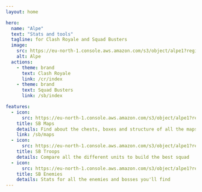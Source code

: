```yaml
---
layout: home

hero:
  name: "Alpe"
  text: "Stats and tools"
  tagline: for Clash Royale and Squad Busters
  image:
    src: https://eu-north-1.console.aws.amazon.com/s3/object/alpe1?region=eu-north-1&bucketType=general&prefix=assets/logo_alpe_4.png
    alt: Alpe
  actions:
    - theme: brand
      text: Clash Royale
      link: /cr/index
    - theme: brand
      text: Squad Busters
      link: /sb/index

features:
  - icon:
      src: https://eu-north-1.console.aws.amazon.com/s3/object/alpe1?region=eu-north-1&bucketType=general&prefix=assets/appicon_sb_2cs.png
    title: SB Maps
    details: Find about the chests, boxes and structure of all the maps
    link: /sb/maps
  - icon:
      src: https://eu-north-1.console.aws.amazon.com/s3/object/alpe1?region=eu-north-1&bucketType=general&prefix=assets/appicon_sb_2csbw.png
    title: SB Troops
    details: Compare all the different units to build the best squad
  - icon:
      src: https://eu-north-1.console.aws.amazon.com/s3/object/alpe1?region=eu-north-1&bucketType=general&prefix=assets/appicon_sb_2csbw.png
    title: SB Enemies
    details: Stats for all the enemies and bosses you'll find
---
```


<style>
:root {
  --vp-home-hero-name-color: transparent;
  --vp-home-hero-name-background: -webkit-linear-gradient(120deg, #bd34fe 30%, #41d1ff);

  --vp-home-hero-image-background-image: linear-gradient(-45deg, #bd34fe 50%, #47caff 50%);
  --vp-home-hero-image-filter: blur(44px);
}

@media (min-width: 640px) {
  :root {
    --vp-home-hero-image-filter: blur(56px);
  }
}

@media (min-width: 960px) {
  :root {
    --vp-home-hero-image-filter: blur(68px);
  }
}
</style>